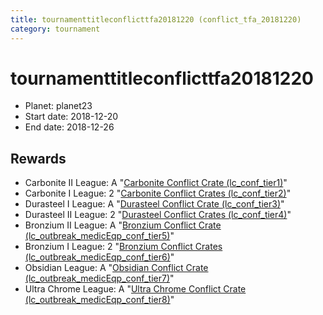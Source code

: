 ```yaml
---
title: tournamenttitleconflicttfa20181220 (conflict_tfa_20181220)
category: tournament
---
```

# tournamenttitleconflicttfa20181220

  * Planet: planet23
  * Start date: 2018-12-20
  * End date: 2018-12-26

## Rewards

  * Carbonite II League: A "[Carbonite Conflict Crate (lc_conf_tier1)](lc_conf_tier1.html)"
  * Carbonite I League: 2 "[Carbonite Conflict Crates (lc_conf_tier2)](lc_conf_tier2.html)"
  * Durasteel I League: A "[Durasteel Conflict Crate (lc_conf_tier3)](lc_conf_tier3.html)"
  * Durasteel II League: 2 "[Durasteel Conflict Crates (lc_conf_tier4)](lc_conf_tier4.html)"
  * Bronzium II League: A "[Bronzium Conflict Crate (lc_outbreak_medicEqp_conf_tier5)](lc_outbreak_medicEqp_conf_tier5.html)"
  * Bronzium I League: 2 "[Bronzium Conflict Crates (lc_outbreak_medicEqp_conf_tier6)](lc_outbreak_medicEqp_conf_tier6.html)"
  * Obsidian League: A "[Obsidian Conflict Crate (lc_outbreak_medicEqp_conf_tier7)](lc_outbreak_medicEqp_conf_tier7.html)"
  * Ultra Chrome League: A "[Ultra Chrome Conflict Crate (lc_outbreak_medicEqp_conf_tier8)](lc_outbreak_medicEqp_conf_tier8.html)"
